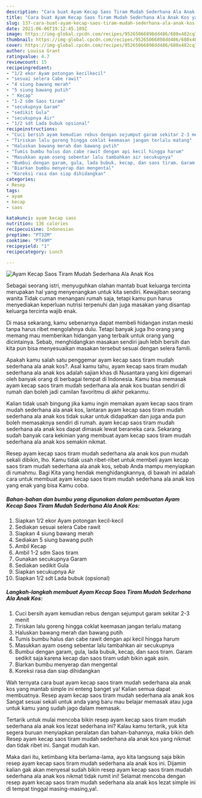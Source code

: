 ```yaml
---
description: "Cara buat Ayam Kecap Saos Tiram Mudah Sederhana Ala Anak Kos yang lezat Untuk Jualan"
title: "Cara buat Ayam Kecap Saos Tiram Mudah Sederhana Ala Anak Kos yang lezat Untuk Jualan"
slug: 137-cara-buat-ayam-kecap-saos-tiram-mudah-sederhana-ala-anak-kos-yang-lezat-untuk-jualan
date: 2021-06-06T19:12:45.109Z
image: https://img-global.cpcdn.com/recipes/95265066898dd486/680x482cq70/ayam-kecap-saos-tiram-mudah-sederhana-ala-anak-kos-foto-resep-utama.jpg
thumbnail: https://img-global.cpcdn.com/recipes/95265066898dd486/680x482cq70/ayam-kecap-saos-tiram-mudah-sederhana-ala-anak-kos-foto-resep-utama.jpg
cover: https://img-global.cpcdn.com/recipes/95265066898dd486/680x482cq70/ayam-kecap-saos-tiram-mudah-sederhana-ala-anak-kos-foto-resep-utama.jpg
author: Louisa Grant
ratingvalue: 4.7
reviewcount: 15
recipeingredient:
- "1/2 ekor Ayam potongan kecilkecil"
- "sesuai selera Cabe rawit"
- "4 siung bawang merah"
- "5 siung bawang putih"
- " Kecap"
- "1-2 sdm Saos tiram"
- "secukupnya Garam"
- "sedikit Gula"
- "secukupnya Air"
- "1/2 sdt Lada bubuk opsional"
recipeinstructions:
- "Cuci bersih ayam kemudian rebus dengan sejumput garam sekitar 2-3 menit"
- "Tiriskan lalu goreng hingga coklat keemasan jangan terlalu matang"
- "Haluskan bawang merah dan bawang putih"
- "Tumis bumbu halus dan cabe rawit dengan api kecil hingga harum"
- "Masukkan ayam oseng sebentar lalu tambahkan air secukupnya"
- "Bumbui dengan garam, gula, lada bubuk, kecap, dan saos tiram. Garam sedikit saja karena kecap dan saos tiram udah bikin agak asin."
- "Biarkan bumbu menyerap dan mengental"
- "Koreksi rasa dan siap dihidangkan"
categories:
- Resep
tags:
- ayam
- kecap
- saos

katakunci: ayam kecap saos 
nutrition: 136 calories
recipecuisine: Indonesian
preptime: "PT32M"
cooktime: "PT49M"
recipeyield: "1"
recipecategory: Lunch

---
```



![Ayam Kecap Saos Tiram Mudah Sederhana Ala Anak Kos](https://img-global.cpcdn.com/recipes/95265066898dd486/680x482cq70/ayam-kecap-saos-tiram-mudah-sederhana-ala-anak-kos-foto-resep-utama.jpg)

Sebagai seorang istri, menyuguhkan olahan mantab buat keluarga tercinta merupakan hal yang menyenangkan untuk kita sendiri. Kewajiban seorang  wanita Tidak cuman menangani rumah saja, tetapi kamu pun harus menyediakan keperluan nutrisi terpenuhi dan juga masakan yang disantap keluarga tercinta wajib enak.

Di masa  sekarang, kamu sebenarnya dapat membeli hidangan instan meski tanpa harus ribet mengolahnya dulu. Tetapi banyak juga lho orang yang memang mau memberikan hidangan yang terbaik untuk orang yang dicintainya. Sebab, menghidangkan masakan sendiri jauh lebih bersih dan kita pun bisa menyesuaikan masakan tersebut sesuai dengan selera famili. 



Apakah kamu salah satu penggemar ayam kecap saos tiram mudah sederhana ala anak kos?. Asal kamu tahu, ayam kecap saos tiram mudah sederhana ala anak kos adalah sajian khas di Nusantara yang kini digemari oleh banyak orang di berbagai tempat di Indonesia. Kamu bisa memasak ayam kecap saos tiram mudah sederhana ala anak kos buatan sendiri di rumah dan boleh jadi camilan favoritmu di akhir pekanmu.

Kalian tidak usah bingung jika kamu ingin memakan ayam kecap saos tiram mudah sederhana ala anak kos, lantaran ayam kecap saos tiram mudah sederhana ala anak kos tidak sukar untuk didapatkan dan juga anda pun boleh memasaknya sendiri di rumah. ayam kecap saos tiram mudah sederhana ala anak kos dapat dimasak lewat beraneka cara. Sekarang sudah banyak cara kekinian yang membuat ayam kecap saos tiram mudah sederhana ala anak kos semakin nikmat.

Resep ayam kecap saos tiram mudah sederhana ala anak kos pun mudah sekali dibikin, lho. Kamu tidak usah ribet-ribet untuk membeli ayam kecap saos tiram mudah sederhana ala anak kos, sebab Anda mampu menyiapkan di rumahmu. Bagi Kita yang hendak menghidangkannya, di bawah ini adalah cara untuk membuat ayam kecap saos tiram mudah sederhana ala anak kos yang enak yang bisa Kamu coba.

<!--inarticleads1-->

##### Bahan-bahan dan bumbu yang digunakan dalam pembuatan Ayam Kecap Saos Tiram Mudah Sederhana Ala Anak Kos:

1. Siapkan 1/2 ekor Ayam potongan kecil-kecil
1. Sediakan sesuai selera Cabe rawit
1. Siapkan 4 siung bawang merah
1. Sediakan 5 siung bawang putih
1. Ambil  Kecap
1. Ambil 1-2 sdm Saos tiram
1. Gunakan secukupnya Garam
1. Sediakan sedikit Gula
1. Siapkan secukupnya Air
1. Siapkan 1/2 sdt Lada bubuk (opsional)




<!--inarticleads2-->

##### Langkah-langkah membuat Ayam Kecap Saos Tiram Mudah Sederhana Ala Anak Kos:

1. Cuci bersih ayam kemudian rebus dengan sejumput garam sekitar 2-3 menit
1. Tiriskan lalu goreng hingga coklat keemasan jangan terlalu matang
1. Haluskan bawang merah dan bawang putih
1. Tumis bumbu halus dan cabe rawit dengan api kecil hingga harum
1. Masukkan ayam oseng sebentar lalu tambahkan air secukupnya
1. Bumbui dengan garam, gula, lada bubuk, kecap, dan saos tiram. Garam sedikit saja karena kecap dan saos tiram udah bikin agak asin.
1. Biarkan bumbu menyerap dan mengental
1. Koreksi rasa dan siap dihidangkan




Wah ternyata cara buat ayam kecap saos tiram mudah sederhana ala anak kos yang mantab simple ini enteng banget ya! Kalian semua dapat membuatnya. Resep ayam kecap saos tiram mudah sederhana ala anak kos Sangat sesuai sekali untuk anda yang baru mau belajar memasak atau juga untuk kamu yang sudah jago dalam memasak.

Tertarik untuk mulai mencoba bikin resep ayam kecap saos tiram mudah sederhana ala anak kos lezat sederhana ini? Kalau kamu tertarik, yuk kita segera buruan menyiapkan peralatan dan bahan-bahannya, maka bikin deh Resep ayam kecap saos tiram mudah sederhana ala anak kos yang nikmat dan tidak ribet ini. Sangat mudah kan. 

Maka dari itu, ketimbang kita berlama-lama, ayo kita langsung saja bikin resep ayam kecap saos tiram mudah sederhana ala anak kos ini. Dijamin kalian gak akan menyesal sudah bikin resep ayam kecap saos tiram mudah sederhana ala anak kos nikmat tidak rumit ini! Selamat mencoba dengan resep ayam kecap saos tiram mudah sederhana ala anak kos lezat simple ini di tempat tinggal masing-masing,ya!.

